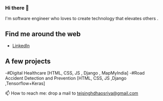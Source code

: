 ### Hi there 👋

<!--
**TejsinghDhaosriya/TejsinghDhaosriya** is a ✨ _special_ ✨ repository because its `README.md` (this file) appears on your GitHub profile.

Here are some ideas to get you started:

- 🔭 I’m currently working on ...
- 🌱 I’m currently learning ...
- 👯 I’m looking to collaborate on ...
- 🤔 I’m looking for help with ...
- 💬 Ask me about ...
- 📫 How to reach me: ...
- 😄 Pronouns: ...
- ⚡ Fun fact: ...
-->

I'm software engineer who loves to create technology that elevates others .

## Find me around the web

- [LinkedIn](https://www.linkedin.com/in/tejsingh-dhaosriya-4b19b5156/)


## A few projects

-#Digital Healthcare [HTML, CSS, JS , Django , MapMyIndia]
-#Road Accident Detection and Prevention [HTML, CSS, JS ,Django ,Tensorflow+Keras]


 📫 How to reach me: drop a mail to tejsinghdhaosriya@gmail.com


